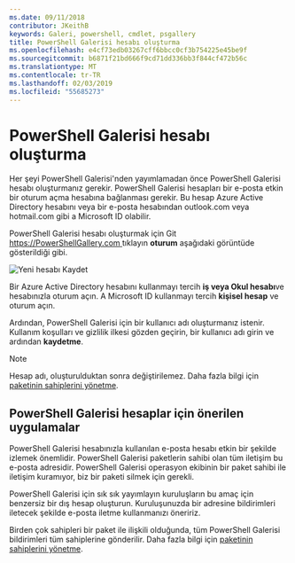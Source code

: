```yaml
---
ms.date: 09/11/2018
contributor: JKeithB
keywords: Galeri, powershell, cmdlet, psgallery
title: PowerShell Galerisi hesabı oluşturma
ms.openlocfilehash: e4cf73edb03267cff6bbcc0cf3b754225e45be9f
ms.sourcegitcommit: b6871f21bd666f9cd71dd336bb3f844cf472b56c
ms.translationtype: MT
ms.contentlocale: tr-TR
ms.lasthandoff: 02/03/2019
ms.locfileid: "55685273"
---
```

# <a name="creating-a-powershell-gallery-account"></a>PowerShell Galerisi hesabı oluşturma

Her şeyi PowerShell Galerisi'nden yayımlamadan önce PowerShell Galerisi hesabı oluşturmanız gerekir.
PowerShell Galerisi hesapları bir e-posta etkin bir oturum açma hesabına bağlanması gerekir. Bu hesap Azure Active Directory hesabını veya bir e-posta hesabından outlook.com veya hotmail.com gibi a Microsoft ID olabilir.

PowerShell Galerisi hesabı oluşturmak için Git [ https://PowerShellGallery.com ](https://PowerShellGallery.com) tıklayın **oturum** aşağıdaki görüntüde gösterildiği gibi.

![Yeni hesabı Kaydet](../../Images/CreateAccount-Register.png)

Bir Azure Active Directory hesabını kullanmayı tercih **iş veya Okul hesabı**ve hesabınızla oturum açın. A Microsoft ID kullanmayı tercih **kişisel hesap** ve oturum açın.

Ardından, PowerShell Galerisi için bir kullanıcı adı oluşturmanız istenir. Kullanım koşulları ve gizlilik ilkesi gözden geçirin, bir kullanıcı adı girin ve ardından **kaydetme**.

> [!NOTE]
> Hesap adı, oluşturulduktan sonra değiştirilemez. Daha fazla bilgi için [paketinin sahiplerini yönetme](managing-package-owners.md).

## <a name="recommended-practices-for-powershell-gallery-accounts"></a>PowerShell Galerisi hesaplar için önerilen uygulamalar

PowerShell Galerisi hesabınızla kullanılan e-posta hesabı etkin bir şekilde izlemek önemlidir. PowerShell Galerisi paketlerin sahibi olan tüm iletişim bu e-posta adresidir. PowerShell Galerisi operasyon ekibinin bir paket sahibi ile iletişim kuramıyor, biz bir paketi silmek için gerekli.

PowerShell Galerisi için sık sık yayımlayın kuruluşların bu amaç için benzersiz bir dış hesap oluşturun. Kuruluşunuzda bir adresine bildirimleri iletecek şekilde e-posta iletme kullanmanızı öneririz.

Birden çok sahipleri bir paket ile ilişkili olduğunda, tüm PowerShell Galerisi bildirimleri tüm sahiplerine gönderilir. Daha fazla bilgi için [paketinin sahiplerini yönetme](managing-package-owners.md).
